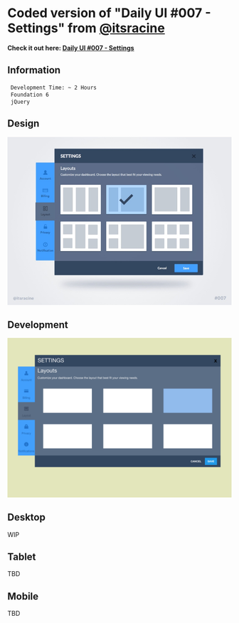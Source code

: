 # Coded version of "Daily UI #007 - Settings" from [@itsracine](https://twitter.com/itsracine)
**Check it out here: [Daily UI #007 - Settings](https://dribbble.com/shots/2461403-Daily-UI-007-Settings)**
## Information	
	 Development Time: ~ 2 Hours
	 Foundation 6
	 jQuery
## Design
![Design Version](/img/design-version.jpg)
## Development
![First Draft](/img/first-draft.png)
## Desktop
WIP
## Tablet
TBD
## Mobile
TBD

